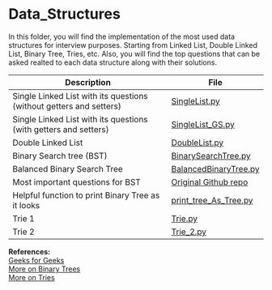 # Data_Structures
 
In this folder, you will find the implementation of the most used data structures for interview purposes. Starting from Linked List, Double Linked List, Binary Tree, Tries, etc.
Also, you will find the top questions that can be asked realted to each data structure along with their solutions.

| Description  | File |
| ------------- | ------------- |
| Single Linked List with its questions (without getters and setters)      | [SingleList.py](https://github.com/Gharibim/Algorithms_Data_Structures/blob/master/Data_Structures/Code/SingleList.py)  |
| Single Linked List with its questions (with getters and setters)  | [SingleList_GS.py](https://github.com/Gharibim/Algorithms_Data_Structures/blob/master/Data_Structures/Code/SingleList_GS.py)  |
| Double Linked List | [DoubleList.py](https://github.com/Gharibim/Algorithms_Data_Structures/blob/master/Data_Structures/Code/DoubleList.py)  |
| Binary Search tree (BST) | [BinarySearchTree.py](https://github.com/Gharibim/Algorithms_Data_Structures/blob/master/Data_Structures/Code/BinarySearchTree.py)  |
| Balanced Binary Search Tree | [BalancedBinaryTree.py](https://github.com/Gharibim/Algorithms_Data_Structures/blob/master/Data_Structures/Code/BalancedBinaryTree.py)  |
| Most important questions for BST | [Original Github repo]()  |
| Helpful function to print Binary Tree as it looks | [print_tree_As_Tree.py](https://github.com/Gharibim/Algorithms_Data_Structures/blob/master/Data_Structures/Code/print_tree_As_Tree.py)  |
| Trie 1 | [Trie.py](https://github.com/Gharibim/Algorithms_Data_Structures/blob/master/Data_Structures/Code/Trie.py)  |
| Trie 2 | [Trie_2.py](https://github.com/Gharibim/Algorithms_Data_Structures/blob/master/Data_Structures/Code/Trie_2.py)  |



**References:** </br>
[Geeks for Geeks](https://www.geeksforgeeks.org/)</br>
[More on Binary Trees](https://www.youtube.com/watch?v=f5dU3xoE6ms&t=13s)</br>
[More on Tries](http://pythonfiddle.com/python-trie-implementation/)</br>
